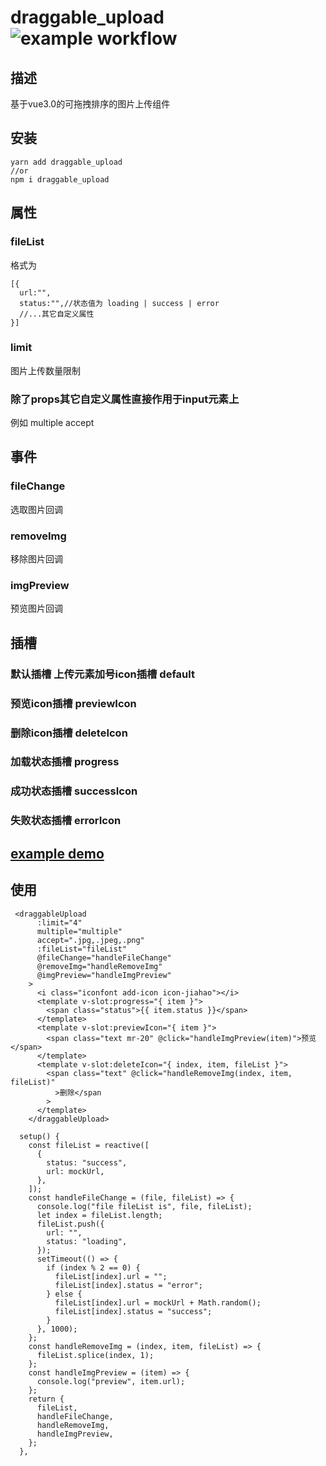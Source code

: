 # draggable_upload ![example workflow](https://github.com/zjjaxx/draggable-upload/actions/workflows/webpack.yml/badge.svg)

## 描述
基于vue3.0的可拖拽排序的图片上传组件

## 安装
```
yarn add draggable_upload
//or
npm i draggable_upload
```
## 属性
### fileList
格式为
```
[{
  url:"",
  status:"",//状态值为 loading | success | error
  //...其它自定义属性
}]
```
### limit
图片上传数量限制

### 除了props其它自定义属性直接作用于input元素上
例如 multiple accept
## 事件
### fileChange
选取图片回调
### removeImg
移除图片回调
### imgPreview
预览图片回调
## 插槽
### 默认插槽 上传元素加号icon插槽 default
### 预览icon插槽 previewIcon
### 删除icon插槽 deleteIcon
### 加载状态插槽 progress
### 成功状态插槽 successIcon
### 失败状态插槽 errorIcon
## [example demo](https://github.com/zjjaxx/draggable-upload/blob/master/src/example/App.vue)
## 使用
```
 <draggableUpload
      :limit="4"
      multiple="multiple"
      accept=".jpg,.jpeg,.png"
      :fileList="fileList"
      @fileChange="handleFileChange"
      @removeImg="handleRemoveImg"
      @imgPreview="handleImgPreview"
    >
      <i class="iconfont add-icon icon-jiahao"></i>
      <template v-slot:progress="{ item }">
        <span class="status">{{ item.status }}</span>
      </template>
      <template v-slot:previewIcon="{ item }">
        <span class="text mr-20" @click="handleImgPreview(item)">预览</span>
      </template>
      <template v-slot:deleteIcon="{ index, item, fileList }">
        <span class="text" @click="handleRemoveImg(index, item, fileList)"
          >删除</span
        >
      </template>
    </draggableUpload>
```
```
  setup() {
    const fileList = reactive([
      {
        status: "success",
        url: mockUrl,
      },
    ]);
    const handleFileChange = (file, fileList) => {
      console.log("file fileList is", file, fileList);
      let index = fileList.length;
      fileList.push({
        url: "",
        status: "loading",
      });
      setTimeout(() => {
        if (index % 2 == 0) {
          fileList[index].url = "";
          fileList[index].status = "error";
        } else {
          fileList[index].url = mockUrl + Math.random();
          fileList[index].status = "success";
        }
      }, 1000);
    };
    const handleRemoveImg = (index, item, fileList) => {
      fileList.splice(index, 1);
    };
    const handleImgPreview = (item) => {
      console.log("preview", item.url);
    };
    return {
      fileList,
      handleFileChange,
      handleRemoveImg,
      handleImgPreview,
    };
  },
```
